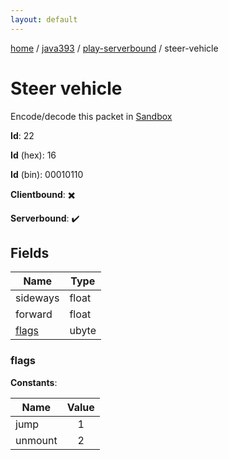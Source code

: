```yaml
---
layout: default
---
```


[home](/)  /  [java393](/protocol/java393)  /  [play-serverbound](/protocol/java393/play-serverbound)  /  steer-vehicle

# Steer vehicle

Encode/decode this packet in [Sandbox](../../../sandbox/java393#PlayServerbound.SteerVehicle)

**Id**: 22

**Id** (hex): 16

**Id** (bin): 00010110

**Clientbound**: ✖️

**Serverbound**: ✔️

## Fields

Name | Type
---|---
sideways | float
forward | float
[flags](#flags) | ubyte

### flags

**Constants**:

Name | Value
---|:---:
jump | 1
unmount | 2
